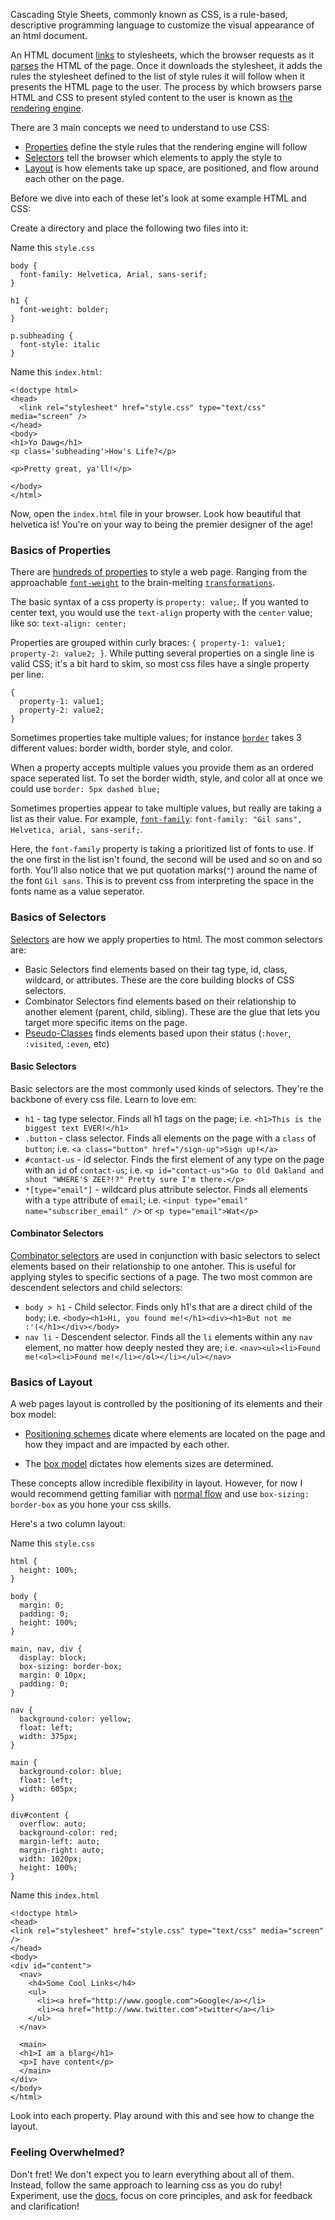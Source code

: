 Cascading Style Sheets, commonly known as CSS, is a rule-based, descriptive
programming language to customize the visual appearance of an html document.

An HTML document
[links](https://developer.mozilla.org/en-US/docs/Web/HTML/Element/link#Summary)
to stylesheets, which the browser requests as it [parses](http://en.wikipedia.org/wiki/Parsing) the HTML of the page.
Once it downloads the stylesheet, it adds the rules the stylesheet defined to
the list of style rules it will follow when it presents the HTML page to the
user. The process by which browsers parse HTML and CSS to present styled content
to the user is known as [the rendering
engine](http://taligarsiel.com/Projects/howbrowserswork1.htm#The_rendering_engine).

There are 3 main concepts we need to understand to use CSS:

* [Properties](#basics-of-properties)
  define the style rules that the rendering engine will follow
* [Selectors](#basics-of-selectors)
  tell the browser which elements to apply the style to
* [Layout](#basics-of-layout) is how elements take up space, are positioned,
  and flow around each other on the page.

Before we dive into each of these let's look at some example HTML and CSS:

Create a directory and place the following two files into it:


Name this `style.css`
```
body {
  font-family: Helvetica, Arial, sans-serif;
}

h1 {
  font-weight: bolder;
}

p.subheading {
  font-style: italic
}
```

Name this `index.html`:

```
<!doctype html>
<head>
  <link rel="stylesheet" href="style.css" type="text/css" media="screen" />
</head>
<body>
<h1>Yo Dawg</h1>
<p class='subheading'>How's Life?</p>

<p>Pretty great, ya'll!</p>

</body>
</html>
```

Now, open the `index.html` file in your browser. Look how beautiful that
helvetica is! You're on your way to being the premier designer of the age!


### Basics of Properties

There are [hundreds of
properties](https://developer.mozilla.org/en-US/docs/Web/CSS/Reference#Properties) to style
a web page. Ranging from the approachable
[`font-weight`](https://developer.mozilla.org/en-US/docs/Web/CSS/font-weight) to
the brain-melting
[`transformations`](https://developer.mozilla.org/en-US/docs/Web/CSS/transform-function).

The basic syntax of a css property is `property: value;`. If you wanted to
center text, you would use the `text-align` property with the `center` value;
like so: `text-align: center;`

Properties are grouped within curly braces: `{ property-1: value1; property-2:
value2; }`. While putting several properties on a single line is valid CSS;
it's a bit hard to skim, so most css files have a single property per line:

```
{
  property-1: value1;
  property-2: value2;
}
```

Sometimes properties take multiple values; for instance
[`border`](https://developer.mozilla.org/en-US/docs/Web/CSS/border#Values)
takes 3 different values: border width, border style, and color.

When a property accepts multiple values you provide them as an ordered space
seperated list. To set the border width, style, and color all at once we could
use `border: 5px dashed blue;`

Sometimes properties appear to take multiple values, but really are taking a
list as their value. For example,
[`font-family`](https://developer.mozilla.org/en-US/docs/Web/CSS/font-family#Example_1):
`font-family: "Gil sans", Helvetica, arial, sans-serif;`.

Here, the `font-family` property is taking a prioritized list of fonts to use.
If the one first in the list isn't found, the second will be used and so on and
so forth. You'll also notice that we put quotation marks(`"`) around the name
of the font `Gil sans`. This is to prevent css from interpreting the space in
the fonts name as a value seperator.

### Basics of Selectors

[Selectors](https://developer.mozilla.org/en-US/docs/Web/CSS/Reference#Selectors)
are how we apply properties to html. The most common selectors are:

* Basic Selectors find elements based on their tag type, id, class, wildcard,
  or attributes. These are the core building blocks of CSS selectors.
* Combinator Selectors find elements based on their relationship to another
  element (parent, child, sibling). These are the glue that lets you target
  more specific items on the page.
* [Pseudo-Classes](https://developer.mozilla.org/en-US/docs/Web/CSS/Pseudo-classes)
  finds elements based upon their status (`:hover`, `:visited`, `:even`, etc)

#### Basic Selectors

Basic selectors are the most commonly used kinds of selectors. They're the
backbone of every css file. Learn to love em:

* `h1` - tag type selector. Finds all h1 tags on the page; i.e. `<h1>This
  is the biggest text EVER!</h1>`
* `.button` - class selector. Finds all elements on the page with a `class` of
  `button`; i.e. `<a class="button" href="/sign-up">Sign up!</a>`
* `#contact-us` - id selector. Finds the first element of any type on the page
  with an `id` of `contact-us`; i.e. `<p id="contact-us">Go to Old Oakland
  and shout "WHERE'S ZEE?!?" Pretty sure I'm there.</p>`
* `*[type="email"]` - wildcard plus attribute selector. Finds all elements with
  a `type` attribute of `email`; i.e. `<input type="email"
  name="subscriber_email" />` or `<p type="email">Wat</p>`


#### Combinator Selectors
[Combinator
selectors](https://developer.mozilla.org/en-US/docs/Web/CSS/Reference#Selectors)
are used in conjunction with basic selectors to select elements based on their
relationship to one antoher. This is useful for applying styles to specific
sections of a page. The two most common are descendent selectors and child
selectors:

* `body > h1` - Child selector. Finds only h1's that are a direct child of the
  `body`; i.e. `<body><h1>Hi, you found me!</h1><div><h1>But not me
  :'(</h1></div></body>`
* `nav li` - Descendent selector. Finds all the `li` elements within any `nav` element, no
  matter how deeply nested they are; i.e. `<nav><ul><li>Found me!<ol><li>Found
  me!</li></ol></li></ul></nav>`


### Basics of Layout

A web pages layout is controlled by the positioning of its elements and their
box model:

* [Positioning
  schemes](http://www.w3.org/TR/css3-positioning/#positioning-schemes)
  dicate where elements are located on the page and how they impact and are
  impacted by each other.

* The [box model](https://developer.mozilla.org/en-US/docs/Web/CSS/box_model)
  dictates how elements sizes are determined.

These concepts allow incredible flexibility in layout. However, for now I would
recommend getting familiar with [normal
flow](http://www.w3.org/TR/CSS2/visuren.html#normal-flow) and use `box-sizing:
border-box` as you hone your css skills.

Here's a two column layout:

Name this `style.css`
```
html {
  height: 100%;
}

body {
  margin: 0;
  padding: 0;
  height: 100%;
}

main, nav, div {
  display: block;
  box-sizing: border-box;
  margin: 0 10px;
  padding: 0;
}

nav {
  background-color: yellow;
  float: left;
  width: 375px;
}

main {
  background-color: blue;
  float: left;
  width: 605px;
}

div#content {
  overflow: auto;
  background-color: red;
  margin-left: auto;
  margin-right: auto;
  width: 1020px;
  height: 100%;
}
```

Name this `index.html`
```
<!doctype html>
<head>
<link rel="stylesheet" href="style.css" type="text/css" media="screen" />
</head>
<body>
<div id="content">
  <nav>
    <h4>Some Cool Links</h4>
    <ul>
      <li><a href="http://www.google.com">Google</a></li>
      <li><a href="http://www.twitter.com">twitter</a></li>
    </ul>
  </nav>

  <main>
  <h1>I am a blarg</h1>
  <p>I have content</p>
  </main>
</div>
</body>
</html>
```

Look into each property. Play around with this and see how to change the
layout.

### Feeling Overwhelmed?

Don't fret! We don't expect you to learn everything about all of them. Instead,
follow the same approach to learning css as you do ruby! Experiment, use the
[docs](https://developer.mozilla.org/en-US/docs/Web/CSS/Reference), focus on
core principles, and ask for feedback and clarification!